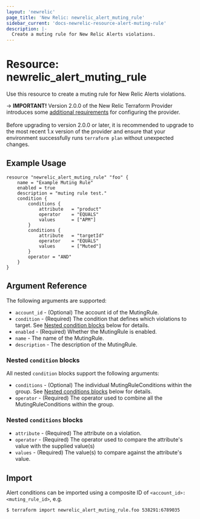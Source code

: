 ```yaml
---
layout: 'newrelic'
page_title: 'New Relic: newrelic_alert_muting_rule'
sidebar_current: 'docs-newrelic-resource-alert-muting-rule'
description: |-
  Create a muting rule for New Relic Alerts violations.
---
```


# Resource: newrelic_alert_muting_rule

Use this resource to create a muting rule for New Relic Alerts violations.

-> **IMPORTANT!** Version 2.0.0 of the New Relic Terraform Provider introduces some [additional requirements](/docs/providers/newrelic/index.html) for configuring the provider.
<br><br>
Before upgrading to version 2.0.0 or later, it is recommended to upgrade to the most recent 1.x version of the provider and ensure that your environment successfully runs `terraform plan` without unexpected changes.

## Example Usage

```hcl
resource "newrelic_alert_muting_rule" "foo" {
	name = "Example Muting Rule"
	enabled = true
	description = "muting rule test."
	condition {
		conditions {
			attribute 	= "product"
			operator 	= "EQUALS"
			values 		= ["APM"]
		}
		conditions {
			attribute 	= "targetId"
			operator 	= "EQUALS"
			values 		= ["Muted"]
		}
		operator = "AND"
	}
}
```

## Argument Reference

The following arguments are supported:
  * `account_id` - (Optional) The account id of the MutingRule.
  * `condition`  - (Required) The condition that defines which violations to target. See [Nested condition blocks](#nested-condition-blocks) below for details.
  * `enabled` - (Required) Whether the MutingRule is enabled.
  * `name` - The name of the MutingRule.
  * `description` - The description of the MutingRule.


### Nested `condition` blocks

All nested `condition` blocks support the following arguments:
  * `conditions` - (Optional) The individual MutingRuleConditions within the group. See [Nested conditions blocks](#nested-conditions-blocks) below for details.
  * `operator` - (Required) The operator used to combine all the MutingRuleConditions within the group.


### Nested `conditions` blocks
* `attribute` - (Required) The attribute on a violation.
* `operator` - (Required) The operator used to compare the attribute's value with the supplied value(s)
* `values` - (Required) The value(s) to compare against the attribute's value.


## Import
Alert conditions can be imported using a composite ID of `<account_id>:<muting_rule_id>`, e.g.

```
$ terraform import newrelic_alert_muting_rule.foo 538291:6789035

```

